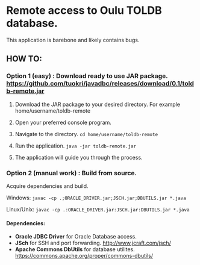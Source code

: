 # Remote access to Oulu TOLDB database.


This application is barebone and likely contains bugs.


## HOW TO:
### Option 1 (easy) : Download ready to use JAR package. https://github.com/tuokri/javadbc/releases/download/0.1/toldb-remote.jar


1. Download the JAR package to your desired directory. For example home/username/toldb-remote


2. Open your preferred console program.


3. Navigate to the directory. ```cd home/username/toldb-remote```


4. Run the application. ```java -jar toldb-remote.jar```


5. The application will guide you through the process.


### Option 2 (manual work) : Build from source.


Acquire dependencies and build.


Windows: ```javac -cp .;ORACLE_DRIVER.jar;JSCH.jar;DBUTILS.jar *.java```


Linux/Unix: ```javac -cp .:ORACLE_DRIVER.jar:JSCH.jar:DBUTILS.jar *.java```


#### Dependencies:
- **Oracle JDBC Driver** for Oracle Database access.
- **JSch** for SSH and port forwarding. http://www.jcraft.com/jsch/
- **Apache Commons DbUtils** for database utilites. https://commons.apache.org/proper/commons-dbutils/

